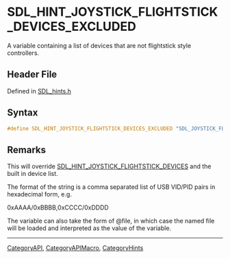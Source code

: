 # SDL_HINT_JOYSTICK_FLIGHTSTICK_DEVICES_EXCLUDED

A variable containing a list of devices that are not flightstick style controllers.

## Header File

Defined in [SDL_hints.h](https://github.com/libsdl-org/SDL/blob/SDL2/include/SDL_hints.h)

## Syntax

```c
#define SDL_HINT_JOYSTICK_FLIGHTSTICK_DEVICES_EXCLUDED "SDL_JOYSTICK_FLIGHTSTICK_DEVICES_EXCLUDED"
```

## Remarks

This will override
[SDL_HINT_JOYSTICK_FLIGHTSTICK_DEVICES](SDL_HINT_JOYSTICK_FLIGHTSTICK_DEVICES)
and the built in device list.

The format of the string is a comma separated list of USB VID/PID pairs in
hexadecimal form, e.g.

0xAAAA/0xBBBB,0xCCCC/0xDDDD

The variable can also take the form of @file, in which case the named file
will be loaded and interpreted as the value of the variable.





----
[CategoryAPI](CategoryAPI), [CategoryAPIMacro](CategoryAPIMacro), [CategoryHints](CategoryHints)

